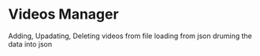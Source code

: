 # Videos Manager 
Adding, Upadating, Deleting videos from file
loading from json
druming the data into json 
